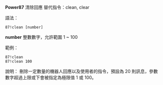 **Power87** 清除回應
替代指令：clean, clear

語法：
```
87!clean [number]
```
__number__ 整數數字，允許範圍 1 ~ 100

範例：
```
87!clean
87!clean 100
```
說明：
刪除一定數量的機器人回應以及使用者的指令，預設為 20 則訊息，參數數字超過上限或下會被指定為極限值 1 或 100。
